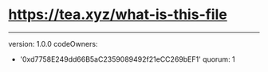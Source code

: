# https://tea.xyz/what-is-this-file
---
version: 1.0.0
codeOwners:
  - '0xd7758E249dd66B5aC2359089492f21eCC269bEF1'
quorum: 1
